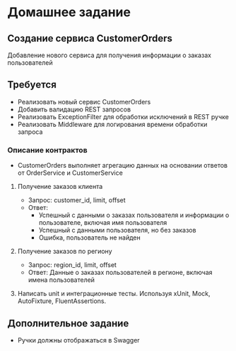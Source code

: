 # Домашнее задание

## Создание сервиса CustomerOrders

Добавление нового сервиса для получения информации о заказах пользователей

## Требуется

- Реализовать новый сервис CustomerOrders
- Добавить валидацию REST запросов
- Реализовать ExceptionFilter для обработки исключений в REST ручке
- Реализовать Middleware для логирования времени обработки запроса


### Описание контрактов

- CustomerOrders выполняет агрегацию данных на основании ответов от OrderService и CustomerService

1. Получение заказов клиента
    - Запрос: customer_id, limit, offset 
    - Ответ:
        - Успешный с данными о заказах пользователя и информации о пользователе, включая имя пользователя
        - Успешный с данными пользователя, но без заказов
        - Ошибка, пользователь не найден
     
2. Получение заказов по региону
    - Запрос: region_id, limit, offset 
    - Ответ: Данные о заказах пользователей в регионе, включая имена пользователей

3. Написать unit и интеграционные тесты. Используя xUnit, Mock, AutoFixture, FluentAssertions. 

## Дополнительное задание
- Ручки должны отображаться в Swagger
